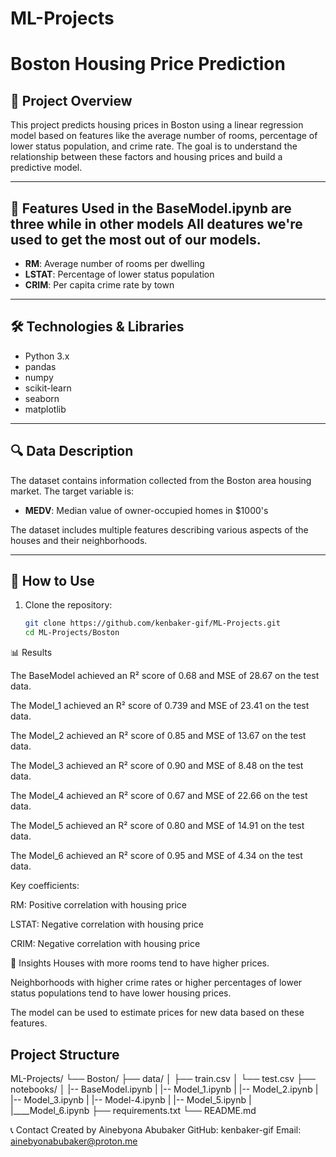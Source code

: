 # ML-Projects
# Boston Housing Price Prediction

## 📖 Project Overview

This project predicts housing prices in Boston using a linear regression model based on features like the average number of rooms, percentage of lower status population, and crime rate. The goal is to understand the relationship between these factors and housing prices and build a predictive model.

---

## 🚀 Features Used in the BaseModel.ipynb are three while in other models All deatures we're used to get the most out of our models.

- **RM**: Average number of rooms per dwelling  
- **LSTAT**: Percentage of lower status population  
- **CRIM**: Per capita crime rate by town  

---

## 🛠️ Technologies & Libraries

- Python 3.x  
- pandas  
- numpy  
- scikit-learn  
- seaborn  
- matplotlib  

---

## 🔍 Data Description

The dataset contains information collected from the Boston area housing market. The target variable is:

- **MEDV**: Median value of owner-occupied homes in $1000's

The dataset includes multiple features describing various aspects of the houses and their neighborhoods.

---

## 🧩 How to Use

1. Clone the repository:

   ```bash
   git clone https://github.com/kenbaker-gif/ML-Projects.git
   cd ML-Projects/Boston

📊 Results

<p>The BaseModel achieved an R² score of 0.68 and MSE of 28.67 on the test data.</p>
<p>The Model_1 achieved an R² score of 0.739 and MSE of 23.41 on the test data.</p>
<p>The Model_2 achieved an R² score of 0.85 and MSE of 13.67 on the test data.</p>
<p>The Model_3 achieved an R² score of 0.90 and MSE of 8.48 on the test data.</p>
<p>The Model_4 achieved an R² score of 0.67 and MSE of 22.66 on the test data.</p>
<p>The Model_5 achieved an R² score of 0.80 and MSE of 14.91 on the test data.</p>
<p>The Model_6 achieved an R² score of 0.95 and MSE of 4.34 on the test data.</p>

Key coefficients:

RM: Positive correlation with housing price

LSTAT: Negative correlation with housing price

CRIM: Negative correlation with housing price

🧠 Insights
Houses with more rooms tend to have higher prices.

Neighborhoods with higher crime rates or higher percentages of lower status populations tend to have lower housing prices.

The model can be used to estimate prices for new data based on these features.

## Project Structure
ML-Projects/
└── Boston/
    ├── data/
    │   ├── train.csv
    │   └── test.csv
    ├── notebooks/
    │   |--  BaseModel.ipynb
    |   |--  Model_1.ipynb
    |   |--  Model_2.ipynb
    |   |--  Model_3.ipynb
    |   |--  Model-4.ipynb
    |   |--  Model_5.ipynb
    |   |____Model_6.ipynb
    ├── requirements.txt
    └── README.md

📞 Contact
Created by Ainebyona Abubaker
GitHub: kenbaker-gif
Email: ainebyonabubaker@proton.me